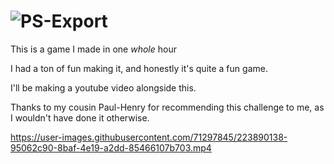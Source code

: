 # ![PS-Export](https://user-images.githubusercontent.com/71297845/223887927-42462e07-cfdd-4a03-971d-dd720609e4f7.png)

This is a game I made in one _whole_ hour

I had a ton of fun making it, and honestly it's quite a fun game.

I'll be making a youtube video alongside this.

Thanks to my cousin Paul-Henry for recommending this challenge to me, as I wouldn't have done it otherwise.


https://user-images.githubusercontent.com/71297845/223890138-95062c90-8baf-4e19-a2dd-85466107b703.mp4

